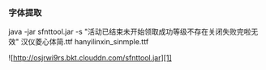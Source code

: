 ### 字体提取

java -jar sfnttool.jar  -s "活动已结束未开始领取成功等级不存在关闭失败完啦无效" 汉仪菱心体简.ttf hanyilinxin_sinmple.ttf

![http://osjrwi9rs.bkt.clouddn.com/sfnttool.jar][1]


  [1]: http://osjrwi9rs.bkt.clouddn.com/sfnttool.jar